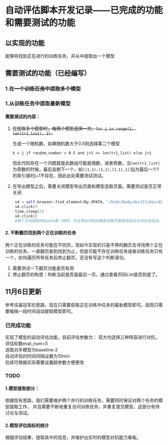 # 自动评估脚本开发记录——已完成的功能和需要测试的功能

## 以实现的功能

能够将找到正在进行的训练任务，并从中提取出一个模型

## 需要测试的功能（已经编写）

### 1.~~在一个训练任务中提取多个模型~~
### 1.从训练任务中提取最新模型

#### 需要测试的内容：

1. ~~在提取多个模型时，每两个模型选择一次，`for j in range(1, len(tr1_list), 2):`~~

   生成一个随机数，如果随机数大于0.5则选择第二个模型

   `k = j if random_number < 0.5 and j+1 <= len(tr1_list) else j+1`

   但此代码存在一个问题就是此数组可能是偶数，或者奇数，当`len(tr1_list)`为奇数的时候，最后会剩下一个，如`[(1,1),(1,1),(1,1),1]`当j为最后一个1的索引值时j+1不存在，因此此处需要测试测试。

2. 在导出模型之后，需要关闭模型导出页面和模型选取页面。需要测试是否正常关闭

   ```python
    s4 = self.browser.find_element(By.XPATH, '/html/body/div[2]/div/div[2]/div/div/div[1]/div/button/span/svg')       
    s4.click()
    time.sleep(1)    
    s4.click()
    #两个关闭按钮的Xpath是一样的，并且导出代码后模型选取页面是否自动关闭也没测试，如果自动关闭那只需要关闭一次，而不是两次。
   ```

#### 2. 不断翻页找到两个正在训练的任务

两个正在训练的任务可能在不同页，现如今实现的只是不停的翻页去寻找两个正在训练的任务，一直翻页直到找到为止，但是可能不存在训练任务或者训练任务只有一个，如何遍历所有任务后停止翻页，还没有写这个判断语句。

1. 需要测试一下翻页功能是否有用
2. 停止翻页的构思：判断当前是否是最后一页，通过查看页码List是否到底了。



## 11月6日更新
参考往届冠军的思路，现在只需要获取正在训练中任务的最新模型即可。因而只需要每隔一段时间自动提取模型即可。
### 已完成功能
实现了模型的自动评估功能，目前评估参数为：
双方均选择三种阵容进行对抗，\
评估轮数eval_num=5\
选取对手模型为baseline-2\
自动评估的时间间隔设置为10min\
后续可根据实际需要设置超参数方便更改
### TODO
#### 1.模型提取部分：
依据现有思路，我们需要维护两个并行的训练任务，需要同时保证对两个任务的模型提取工作，
并且需要不断地重复访问训练任务，并重复提交模型，这部分有待讨论与测试。
#### 2.模型评估指标的统计
根据评估结果，提取其中的信息，并维护出实时的模型对抗能力看板。
